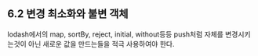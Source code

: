 ## 6.2 변경 최소화와 불변 객체

lodash에서의 map, sortBy, reject, initial, without등등 
push처럼 자체를 변경시키는것이 아닌 새로운 값을 만드는들을 적극 사용하여야 한다.

